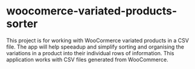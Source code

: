 # woocomerce-variated-products-sorter
This project is for working with WooCormerce variated products in a CSV file.
The app will help speeadup and simplify sorting and organising the variations in a product into their individual rows of information.
This application works with CSV files generated from WooCommerce.
